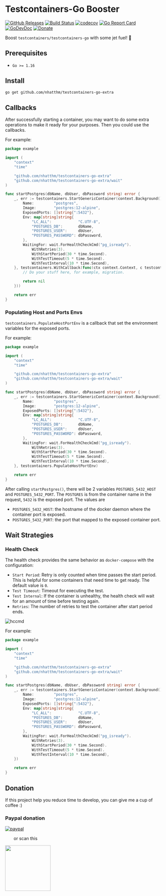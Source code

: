 # Testcontainers-Go Booster 

[![GitHub Releases](https://img.shields.io/github/v/release/nhatthm/testcontainers-go-extra)](https://github.com/nhatthm/testcontainers-go-extra/releases/latest)
[![Build Status](https://github.com/nhatthm/testcontainers-go-extra/actions/workflows/test.yaml/badge.svg)](https://github.com/nhatthm/testcontainers-go-extra/actions/workflows/test.yaml)
[![codecov](https://codecov.io/gh/nhatthm/testcontainers-go-extra/branch/master/graph/badge.svg?token=eTdAgDE2vR)](https://codecov.io/gh/nhatthm/testcontainers-go-extra)
[![Go Report Card](https://goreportcard.com/badge/github.com/nhatthm/testcontainers-go-extra)](https://goreportcard.com/report/github.com/nhatthm/testcontainers-go-extra)
[![GoDevDoc](https://img.shields.io/badge/dev-doc-00ADD8?logo=go)](https://pkg.go.dev/github.com/nhatthm/testcontainers-go-extra)
[![Donate](https://img.shields.io/badge/Donate-PayPal-green.svg)](https://www.paypal.com/donate/?hosted_button_id=PJZSGJN57TDJY)

Boost `testcontainers/testcontainers-go` with some jet fuel! 🚀

## Prerequisites

- `Go >= 1.16`

## Install

```bash
go get github.com/nhatthm/testcontainers-go-extra
```

## Callbacks

After successfully starting a container, you may want to do some extra operations to make it ready for your purposes.
Then you could use the callbacks.

For example:

```go
package example

import (
	"context"
	"time"

	"github.com/nhatthm/testcontainers-go-extra"
	"github.com/nhatthm/testcontainers-go-extra/wait"
)

func startPostgres(dbName, dbUser, dbPassword string) error {
	_, err := testcontainers.StartGenericContainer(context.Background(), testcontainers.ContainerRequest{
		Name:         "postgres",
		Image:        "postgres:12-alpine",
		ExposedPorts: []string{":5432"},
		Env: map[string]string{
			"LC_ALL":            "C.UTF-8",
			"POSTGRES_DB":       dbName,
			"POSTGRES_USER":     dbUser,
			"POSTGRES_PASSWORD": dbPassword,
		},
		WaitingFor: wait.ForHealthCheckCmd("pg_isready").
			WithRetries(3).
			WithStartPeriod(30 * time.Second).
			WithTestTimeout(5 * time.Second).
			WithTestInterval(10 * time.Second),
	}, testcontainers.WithCallback(func(ctx context.Context, c testcontainers.Container, r testcontainers.ContainerRequest) error {
		// Do your stuff here, for example, migration.

		return nil
	}))

	return err
}
```

### Populating Host and Ports Envs

`testcontainers.PopulateHostPortEnv` is a callback that set the environment variables for the exposed ports.

For example:

```go
package example

import (
	"context"
	"time"

	"github.com/nhatthm/testcontainers-go-extra"
	"github.com/nhatthm/testcontainers-go-extra/wait"
)

func startPostgres(dbName, dbUser, dbPassword string) error {
	_, err := testcontainers.StartGenericContainer(context.Background(), testcontainers.ContainerRequest{
		Name:         "postgres",
		Image:        "postgres:12-alpine",
		ExposedPorts: []string{":5432"},
		Env: map[string]string{
			"LC_ALL":            "C.UTF-8",
			"POSTGRES_DB":       dbName,
			"POSTGRES_USER":     dbUser,
			"POSTGRES_PASSWORD": dbPassword,
		},
		WaitingFor: wait.ForHealthCheckCmd("pg_isready").
			WithRetries(3).
			WithStartPeriod(30 * time.Second).
			WithTestTimeout(5 * time.Second).
			WithTestInterval(10 * time.Second),
	}, testcontainers.PopulateHostPortEnv)

	return err
}
```

After calling `startPostgres()`, there will be 2 variables `POSTGRES_5432_HOST` and `POSTGRES_5432_PORT`. The `POSTGRES`
is from the container name in the request, `5432` is the exposed port. The values are
- `POSTGRES_5432_HOST`: the hostname of the docker daemon where the container port is exposed. 
- `POSTGRES_5432_PORT`: the port that mapped to the exposed container port.

## Wait Strategies

### Health Check

The health check provides the same behavior as `docker-compose` with the configuration:

- `Start Period`: Retry is only counted when time passes the start period. This is helpful for some containers that need
  time to get ready. The default value is `0`.
- `Test Timeout`: Timeout for executing the test.
- `Test Internal`: If the container is unhealthy, the health check will wait for an amount of time before testing again.
- `Retries`: The number of retries to test the container after start period ends.

![hccmd](https://user-images.githubusercontent.com/1154587/151780048-558853c4-5395-4ae2-939c-a32d2306cf9a.png)

For example:

```go
package example

import (
	"context"
	"time"

	"github.com/nhatthm/testcontainers-go-extra"
	"github.com/nhatthm/testcontainers-go-extra/wait"
)

func startPostgres(dbName, dbUser, dbPassword string) error {
	_, err := testcontainers.StartGenericContainer(context.Background(), testcontainers.ContainerRequest{
		Name:         "postgres",
		Image:        "postgres:12-alpine",
		ExposedPorts: []string{":5432"},
		Env: map[string]string{
			"LC_ALL":            "C.UTF-8",
			"POSTGRES_DB":       dbName,
			"POSTGRES_USER":     dbUser,
			"POSTGRES_PASSWORD": dbPassword,
		},
		WaitingFor: wait.ForHealthCheckCmd("pg_isready").
			WithRetries(3).
			WithStartPeriod(30 * time.Second).
			WithTestTimeout(5 * time.Second).
			WithTestInterval(10 * time.Second),
	})

	return err
}

```

## Donation

If this project help you reduce time to develop, you can give me a cup of coffee :)

### Paypal donation

[![paypal](https://www.paypalobjects.com/en_US/i/btn/btn_donateCC_LG.gif)](https://www.paypal.com/donate/?hosted_button_id=PJZSGJN57TDJY)

&nbsp;&nbsp;&nbsp;&nbsp;&nbsp;&nbsp;&nbsp;or scan this

<img src="https://user-images.githubusercontent.com/1154587/113494222-ad8cb200-94e6-11eb-9ef3-eb883ada222a.png" width="147px" />
